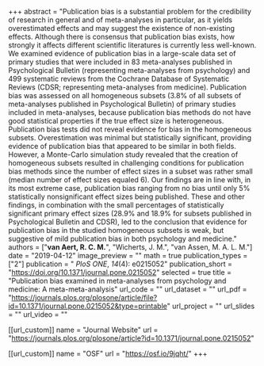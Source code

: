 +++
abstract = "Publication bias is a substantial problem for the credibility of research in general and of meta-analyses in particular, as it yields overestimated effects and may suggest the existence of non-existing effects. Although there is consensus that publication bias exists, how strongly it affects different scientific literatures is currently less well-known. We examined evidence of publication bias in a large-scale data set of primary studies that were included in 83 meta-analyses published in Psychological Bulletin (representing meta-analyses from psychology) and 499 systematic reviews from the Cochrane Database of Systematic Reviews (CDSR; representing meta-analyses from medicine). Publication bias was assessed on all homogeneous subsets (3.8% of all subsets of meta-analyses published in Psychological Bulletin) of primary studies included in meta-analyses, because publication bias methods do not have good statistical properties if the true effect size is heterogeneous. Publication bias tests did not reveal evidence for bias in the homogeneous subsets. Overestimation was minimal but statistically significant, providing evidence of publication bias that appeared to be similar in both fields. However, a Monte-Carlo simulation study revealed that the creation of homogeneous subsets resulted in challenging conditions for publication bias methods since the number of effect sizes in a subset was rather small (median number of effect sizes equaled 6). Our findings are in line with, in its most extreme case, publication bias ranging from no bias until only 5% statistically nonsignificant effect sizes being published. These and other findings, in combination with the small percentages of statistically significant primary effect sizes (28.9% and 18.9% for subsets published in Psychological Bulletin and CDSR), led to the conclusion that evidence for publication bias in the studied homogeneous subsets is weak, but suggestive of mild publication bias in both psychology and medicine."
authors = ["**van Aert, R. C. M.**", "Wicherts, J. M.", "van Assen, M. A. L. M."]
date = "2019-04-12"
image_preview = ""
math = true
publication_types = ["2"]
publication = " *PloS ONE*, *14*(4): e0215052"
publication_short = "https://doi.org/10.1371/journal.pone.0215052"
selected = true
title = "Publication bias examined in meta-analyses from psychology and medicine: A meta-meta-analysis"
url_code = ""
url_dataset = ""
url_pdf = "https://journals.plos.org/plosone/article/file?id=10.1371/journal.pone.0215052&type=printable"
url_project = ""
url_slides = ""
url_video = ""

[[url_custom]]
name = "Journal Website"
url = "https://journals.plos.org/plosone/article?id=10.1371/journal.pone.0215052"

[[url_custom]]
name = "OSF"
url = "https://osf.io/9jqht/"
+++